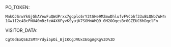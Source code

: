 PO_TOKEN:
```
MnkQJSrwYkGjGhAYewFuQWdPrxx7gqplc6rY3tGHe9MZmwDhlufvFVCbhf33uBLQNb7uH4ePH5DedOh8abqPlPb1NH53VPW2-1Gw1I2c4BcPNU40mBzfeW4X6FyvKSyujK7SOMnWMQ9_0M2OOqcsBr0GZEUC6hDqclFn
```
VISITOR_DATA:
```
Cgt0dExQSEZSMTFYdyi5pOi_BjIKCgJVUxIEGgAgRg%3D%3D
```
